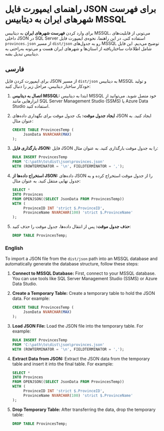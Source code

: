 # راهنمای ایمپورت فایل JSON برای فهرست شهرهای ایران به دیتابیس MSSQL

برای وارد کردن **فهرست شهرهای ایران** به دیتابیس MSSQL، می‌تونی از قابلیت‌های داخلی JSON در SQL Server استفاده کنی. در این راهنما، نحوه‌ی ایمپورت فایل `provinces.json` از مسیر `dist/json` رو به جدول‌های MSSQL توضیح می‌دیم. این فایل شامل اطلاعات ساختاریافته از استان‌ها و شهرهای ایران هست و می‌تونه به‌راحتی به دیتابیس تبدیل بشه.

## فارسی

برای ایمپورت کردن فایل JSON از مسیر `dist/json` به دیتابیس MSSQL و تولید خودکار ساختار دیتابیس، مراحل زیر را دنبال کنید:

1. **اتصال به دیتابیس MSSQL:**
   ابتدا به دیتابیس MSSQL خود متصل شوید. می‌توانید از ابزارهایی مانند SQL Server Management Studio (SSMS) یا Azure Data Studio استفاده کنید.

2. **ایجاد جدول موقت:**
   یک جدول موقت برای نگهداری داده‌های JSON ایجاد کنید. به عنوان مثال:

   ```sql
   CREATE TABLE ProvincesTemp (
        JsonData NVARCHAR(MAX)
   );
   ```

3. **بارگذاری فایل JSON:**
   فایل JSON را به جدول موقت بارگذاری کنید. به عنوان مثال:

   ```sql
   BULK INSERT ProvincesTemp
   FROM 'C:\path\to\dist\json\provinces.json'
   WITH (ROWTERMINATOR = '\n', FIELDTERMINATOR = ',');
   ```

4. **استخراج داده‌ها از JSON:**
   داده‌های JSON را از جدول موقت استخراج کرده و به جدول نهایی منتقل کنید. به عنوان مثال:

   ```sql
   SELECT *
   INTO Provinces
   FROM OPENJSON((SELECT JsonData FROM ProvincesTemp))
   WITH (
        ProvinceID INT 'strict $.ProvinceID',
        ProvinceName NVARCHAR(100) 'strict $.ProvinceName'
   );
   ```

5. **حذف جدول موقت:**
   پس از انتقال داده‌ها، جدول موقت را حذف کنید:

   ```sql
   DROP TABLE ProvincesTemp;
   ```

### English

To import a JSON file from the `dist/json` path into an MSSQL database and automatically generate the database structure, follow these steps:

1. **Connect to MSSQL Database:**
   First, connect to your MSSQL database. You can use tools like SQL Server Management Studio (SSMS) or Azure Data Studio.

2. **Create a Temporary Table:**
   Create a temporary table to hold the JSON data. For example:

   ```sql
   CREATE TABLE ProvincesTemp (
        JsonData NVARCHAR(MAX)
   );
   ```

3. **Load JSON File:**
   Load the JSON file into the temporary table. For example:

   ```sql
   BULK INSERT ProvincesTemp
   FROM 'C:\path\to\dist\json\provinces.json'
   WITH (ROWTERMINATOR = '\n', FIELDTERMINATOR = ',');
   ```

4. **Extract Data from JSON:**
   Extract the JSON data from the temporary table and insert it into the final table. For example:

   ```sql
   SELECT *
   INTO Provinces
   FROM OPENJSON((SELECT JsonData FROM ProvincesTemp))
   WITH (
        ProvinceID INT 'strict $.ProvinceID',
        ProvinceName NVARCHAR(100) 'strict $.ProvinceName'
   );
   ```

5. **Drop Temporary Table:**
   After transferring the data, drop the temporary table:

   ```sql
   DROP TABLE ProvincesTemp;
   ```
